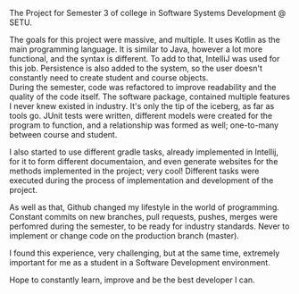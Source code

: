 The Project for Semester 3 of college in Software Systems Development @ SETU.

The goals for this project were massive, and multiple. It uses Kotlin as the main programming language. 
It is similar to Java, however a lot more functional, and the syntax is different. To add to that, IntelliJ was used for this job.
Persistence is also added to the system, so the user doesn't constantly need to create student and course objects.  
During the semester, code was refactored to improve readability and the quality of the code itself. 
The software package, contained multiple features I never knew existed in industry. It's only the tip of the iceberg, as far as tools go.
JUnit tests were written, different models were created for the program to function, and a relationship was formed as well; one-to-many between course and student.

I also started to use different gradle tasks, already implemented in Intellij, for it to form different documentaion, and even generate websites for the methods implemented in the project; very cool!
Different tasks were executed during the process of implementation and development of the project.

As well as that, Github changed my lifestyle in the world of programming. Constant commits on new branches, pull requests, pushes, merges were perfomred during the semester, to be ready for industry standards.
Never to implement or change code on the production branch (master). 

I found this experience, very challenging, but at the same time, extremely important for me as a student in a Software Development environment.

Hope to constantly learn, improve and be the best developer I can. 
